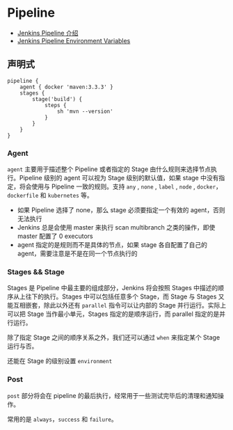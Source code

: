 # Pipeline

- [Jenkins Pipeline 介绍](https://xuanwo.io/2019/08/30/jenkins-pipeline-intro/)
- [Jenkins Pipeline Environment Variables](https://e.printstacktrace.blog/jenkins-pipeline-environment-variables-the-definitive-guide/)

## 声明式

```jenkinsfile
pipeline {
    agent { docker 'maven:3.3.3' }
    stages {
        stage('build') {
            steps {
                sh 'mvn --version'
            }
        }
    }
}
```

### Agent

`agent` 主要用于描述整个 Pipeline 或者指定的 Stage 由什么规则来选择节点执行。Pipeline 级别的 agent 可以视为 Stage 级别的默认值，如果 stage 中没有指定，将会使用与 Pipeline 一致的规则。支持 `any` , `none` , `label` , `node` , `docker`，`dockerfile` 和 `kubernetes` 等。

- 如果 Pipeline 选择了 none，那么 stage 必须要指定一个有效的 agent，否则无法执行
- Jenkins 总是会使用 master 来执行 scan multibranch 之类的操作，即使 master 配置了 0 executors
- agent 指定的是规则而不是具体的节点，如果 stage 各自配置了自己的 agent，需要注意是不是在同一个节点执行的

### Stages && Stage

Stages 是 Pipeline 中最主要的组成部分，Jenkins 将会按照 Stages 中描述的顺序从上往下的执行。Stages 中可以包括任意多个 Stage，而 Stage 与 Stages 又能互相嵌套，除此以外还有 `parallel` 指令可以让内部的 Stage 并行运行。实际上可以把 Stage 当作最小单元，Stages 指定的是顺序运行，而 parallel 指定的是并行运行。

除了指定 Stage 之间的顺序关系之外，我们还可以通过 `when` 来指定某个 Stage 运行与否。

还能在 Stage 的级别设置 `environment`

### Post

`post` 部分将会在 pipeline 的最后执行，经常用于一些测试完毕后的清理和通知操作。

常用的是 `always`，`success` 和 `failure`。

